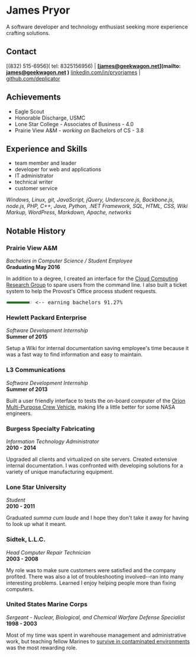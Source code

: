 <!-- Resume in markdown best viewed with fixed width font or parsed to html. -->

James Pryor
===========

A software developer and technology enthusiast seeking more experience crafting solutions.


Contact
-------
[(832) 515-6956](        tel: 8325156956) |
**[james@geekwagon.net](mailto: james@geekwagon.net               )**
[linkedin.com/in/pryorjames]( http://linkedin.com/in/pryorjames ) |
[github.com/deplicator](      http://github.com/deplicator      )  


Achievements
------------
- Eagle Scout
- Honorable Discharge, USMC
- Lone Star College - Associates of Business - 4.0
- Prairie View A&M - _working on_ Bachelors of CS - 3.8


Experience and Skills
---------------------
- team member and leader
- developer for web and applications
- IT administrator
- technical writer
- customer service

_Windows, Linux, git, JavaScript, jQuery, Underscore.js, Backbone.js, node.js, PHP, C++, Java, Python, .NET Framework, SQL, HTML, CSS, Wiki Markup, WordPress, Markdown, Apache, networks_


Notable History
---------------
### Prairie View A&M
_Bachelors in Computer Science / Student Employee_  
**Graduating May 2016**

In addition to a degree, I created an interface for the [Cloud Computing Research Group][1] to spare users from the command line. I also built a ticket system to help the Provost's Office process student requests.
<pre><meter value="0.9127"></meter> <-- earning bachelors 91.27%</pre>

### Hewlett Packard Enterprise
_Software Development Internship_  
**Summer of 2015**

Setup a Wiki for internal documentation saving employee's time because it was a fast way to find information and easy to maintain.

### L3 Communications
_Software Development Internship_  
**Summer of 2013**  

Built a user friendly interface to tests the on-board computer of the [Orion Multi-Purpose Crew Vehicle][2], making life a little better for some NASA engineers.

### Burgess Specialty Fabricating
_Information Technology Administrator_  
**2010 - 2014**  

Upgraded all clients and virtualized on site servers. Created extensive internal documentation. I was confronted with developing solutions for a variety of unique manufacturing equipment.

### Lone Star University
_Student_  
**2010 - 2011**  

Graduated _summa cum laude_ and I hope they don't take it away for having to look up what it meant.

### Sidtek, L.L.C.
_Head Computer Repair Technician_  
**2003 - 2008**  

My role was to make sure customers were satisfied and the company profited. There was also a lot of troubleshooting involved--ran into many interesting problems. Learned I enjoy helping people more than fixing computers.

### United States Marine Corps
_Sergeant - Nuclear, Biological, and Chemical Warfare Defense Specialist_  
**1998 - 2003**  

Most of my time was spent in warehouse management and administrative work, but teaching fellow Marines to [survive in contaminated environments][3] was the most rewarding role.


[1]: http://www.pvamu.edu/include/Computer_Science/cloudgroup.pdf
[2]: http://en.wikipedia.org/wiki/Orion_(spacecraft)
[3]: https://www.cool.navy.mil/usmc/enlisted/5711.htm "The job title has changed from NBC to CBRN sometime after 2003."
